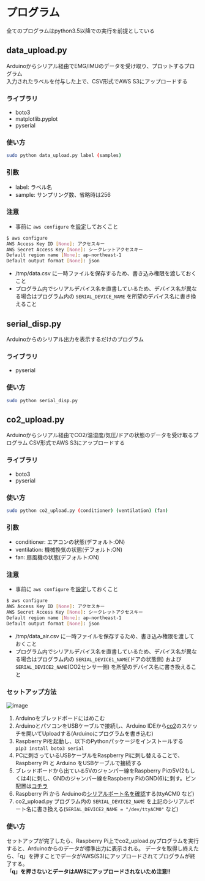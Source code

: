 # プログラム
全てのプログラムはpython3.5以降での実行を前提としている
## data_upload.py
Arduinoからシリアル経由でEMG/IMUのデータを受け取り、プロットするプログラム  
入力されたラベルを付与した上で、CSV形式でAWS S3にアップロードする
### ライブラリ
- boto3
- matplotlib.pyplot
- pyserial

### 使い方
```bash
sudo python data_upload.py label (samples)
```
### 引数
- label: ラベル名
- sample: サンプリング数、省略時は256 
### 注意
- 事前に `aws configure` を[設定](https://docs.aws.amazon.com/ja_jp/cli/latest/userguide/cli-configure-quickstart.html)しておくこと
```bash
$ aws configure
AWS Access Key ID [None]: アクセスキー
AWS Secret Access Key [None]: シークレットアクセスキー
Default region name [None]: ap-northeast-1
Default output format [None]: json
```
- /tmp/data.csv に一時ファイルを保存するため、書き込み権限を渡しておくこと
- プログラム内でシリアルデバイス名を直書しているため、デバイス名が異なる場合はプログラム内の `SERIAL_DEVICE_NAME` を所望のデバイス名に書き換えること

## serial_disp.py
Arduinoからのシリアル出力を表示するだけのプログラム  
### ライブラリ
- pyserial

### 使い方
```bash
sudo python serial_disp.py
```

## co2_upload.py
Arduinoからシリアル経由でCO2/温湿度/気圧/ドアの状態のデータを受け取るプログラム
CSV形式でAWS S3にアップロードする
### ライブラリ
- boto3
- pyserial

### 使い方
```bash
sudo python co2_upload.py (conditioner) (ventilation) (fan)
```
### 引数
- conditioner: エアコンの状態(デフォルト:ON)
- ventilation: 機械換気の状態(デフォルト:ON)
- fan: 扇風機の状態(デフォルト:ON)
### 注意
- 事前に `aws configure` を[設定](https://docs.aws.amazon.com/ja_jp/cli/latest/userguide/cli-configure-quickstart.html)しておくこと
```bash
$ aws configure
AWS Access Key ID [None]: アクセスキー
AWS Secret Access Key [None]: シークレットアクセスキー
Default region name [None]: ap-northeast-1
Default output format [None]: json
```
- /tmp/data_air.csv に一時ファイルを保存するため、書き込み権限を渡しておくこと
- プログラム内でシリアルデバイス名を直書しているため、デバイス名が異なる場合はプログラム内の `SERIAL_DEVICE1_NAME`(ドアの状態側) および `SERIAL_DEVICE2_NAME`(CO2センサー側) を所望のデバイス名に書き換えること
### セットアップ方法
![image](https://user-images.githubusercontent.com/16249131/150780985-4369ccde-c1aa-433b-951a-26120c40e3b9.png)
1. Arduinoをブレッドボードにはめこむ
2. ArduinoとパソコンをUSBケーブルで接続し、Arduino IDEから[co2](https://github.com/airkei/quarantine_helper/tree/main/arduino)のスケッチを開いてUploadする(Arduinoにプログラムを書き込む)
3. Raspberry Piを起動し、以下のPythonパッケージをインストールする  
`pip3 install boto3 serial`
4. PCに刺さっているUSBケーブルをRaspberry Piに刺し替えることで、Raspberry Pi と Arduino をUSBケーブルで接続する
5. ブレッドボードから出ている5Vのジャンパー線をRaspberry Piの5V(2もしくは4)に刺し、GNDのジャンパー線をRaspberry PiのGND(6)に刺す。ピン配置は[コチラ](https://ymt-lab.com/post/2021/raspberrypi-pin-assugnment/)
7. Raspberry Pi から Arduinoの[シリアルポート名を確認](https://algorithm.joho.info/programming/python/raspberrypi3-arduino-dmesg-port/)する(ttyACM0 など)
8. co2_upload.py プログラム内の `SERIAL_DEVICE2_NAME` を上記のシリアルポート名に書き換える(`SERIAL_DEVICE2_NAME = "/dev/ttyACM0"` など)

### 使い方
セットアップが完了したら、Raspberry Pi上でco2_upload.pyプログラムを実行すると、Arduinoからのデータが標準出力に表示される。
データを取得し終えたら、「q」を押すことでデータがAWS(S3)にアップロードされてプログラムが終了する。  
**「q」を押さないとデータはAWSにアップロードされないため注意!!**
